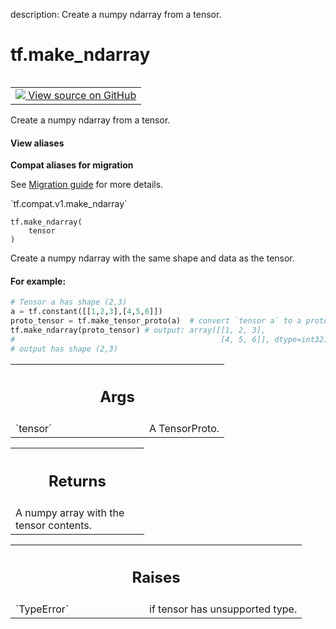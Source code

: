 description: Create a numpy ndarray from a tensor.

<div itemscope itemtype="http://developers.google.com/ReferenceObject">
<meta itemprop="name" content="tf.make_ndarray" />
<meta itemprop="path" content="Stable" />
</div>

# tf.make_ndarray

<!-- Insert buttons and diff -->

<table class="tfo-notebook-buttons tfo-api nocontent" align="left">
<td>
  <a target="_blank" href="https://github.com/tensorflow/tensorflow/blob/r2.4/tensorflow/python/framework/tensor_util.py#L570-L648">
    <img src="https://www.tensorflow.org/images/GitHub-Mark-32px.png" />
    View source on GitHub
  </a>
</td>
</table>



Create a numpy ndarray from a tensor.

<section class="expandable">
  <h4 class="showalways">View aliases</h4>
  <p>
<b>Compat aliases for migration</b>
<p>See
<a href="https://www.tensorflow.org/guide/migrate">Migration guide</a> for
more details.</p>
<p>`tf.compat.v1.make_ndarray`</p>
</p>
</section>

<pre class="devsite-click-to-copy prettyprint lang-py tfo-signature-link">
<code>tf.make_ndarray(
    tensor
)
</code></pre>



<!-- Placeholder for "Used in" -->

Create a numpy ndarray with the same shape and data as the tensor.

#### For example:



```python
# Tensor a has shape (2,3)
a = tf.constant([[1,2,3],[4,5,6]])
proto_tensor = tf.make_tensor_proto(a)  # convert `tensor a` to a proto tensor
tf.make_ndarray(proto_tensor) # output: array([[1, 2, 3],
#                                              [4, 5, 6]], dtype=int32)
# output has shape (2,3)
```

<!-- Tabular view -->
 <table class="responsive fixed orange">
<colgroup><col width="214px"><col></colgroup>
<tr><th colspan="2"><h2 class="add-link">Args</h2></th></tr>

<tr>
<td>
`tensor`
</td>
<td>
A TensorProto.
</td>
</tr>
</table>



<!-- Tabular view -->
 <table class="responsive fixed orange">
<colgroup><col width="214px"><col></colgroup>
<tr><th colspan="2"><h2 class="add-link">Returns</h2></th></tr>
<tr class="alt">
<td colspan="2">
A numpy array with the tensor contents.
</td>
</tr>

</table>



<!-- Tabular view -->
 <table class="responsive fixed orange">
<colgroup><col width="214px"><col></colgroup>
<tr><th colspan="2"><h2 class="add-link">Raises</h2></th></tr>

<tr>
<td>
`TypeError`
</td>
<td>
if tensor has unsupported type.
</td>
</tr>
</table>

